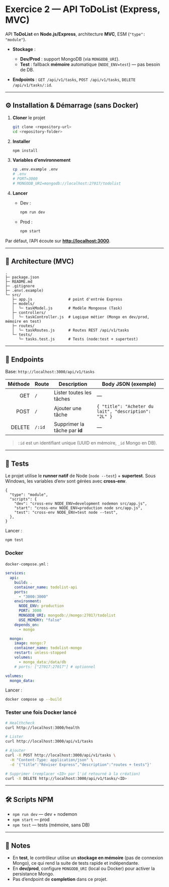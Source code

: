 # Exercice 2 — API ToDoList (Express, MVC)

API **ToDoList** en **Node.js/Express**, architecture **MVC**, ESM (`"type": "module"`).

- **Stockage** :
  - **Dev/Prod** : support MongoDB (via `MONGODB_URI`).
  - **Test** : fallback **mémoire** automatique (`NODE_ENV=test`) — pas besoin de DB.

- **Endpoints** : `GET /api/v1/tasks`, `POST /api/v1/tasks`, `DELETE /api/v1/tasks/:id`.

---

## ⚙️ Installation & Démarrage (sans Docker)

1. **Cloner** le projet

   ```sh
   git clone <repository-url>
   cd <repository-folder>
   ```

2. **Installer**

   ```sh
   npm install
   ```

3. **Variables d’environnement**

   ```sh
   cp .env.example .env
   # .env
   # PORT=3000
   # MONGODB_URI=mongodb://localhost:27017/todolist
   ```

4. **Lancer**
   - Dev :

     ```sh
     npm run dev
     ```

   - Prod :

     ```sh
     npm start
     ```

Par défaut, l’API écoute sur **[http://localhost:3000](http://localhost:3000)**.

---

## 🧱 Architecture (MVC)

```
.
├─ package.json
├─ README.md
├─ .gitignore
├─ .env(.example)
└─ src/
   ├─ app.js                # point d'entrée Express
   ├─ models/
   │  └─ taskModel.js       # Modèle Mongoose (Task)
   ├─ controllers/
   │  └─ taskController.js  # Logique métier (Mongo en dev/prod, mémoire en test)
   ├─ routes/
   │  └─ taskRoutes.js      # Routes REST /api/v1/tasks
   └─ tests/
      └─ tasks.test.js      # Tests (node:test + supertest)
```

---

## 🔌 Endpoints

Base: `http://localhost:3000/api/v1/tasks`

| Méthode | Route  | Description                   | Body JSON (exemple)                                   |
| ------: | ------ | ----------------------------- | ----------------------------------------------------- |
|     GET | `/`    | Lister toutes les tâches      | —                                                     |
|    POST | `/`    | Ajouter une tâche             | `{ "title": "Acheter du lait", "description": "2L" }` |
|  DELETE | `/:id` | Supprimer la tâche par **id** | —                                                     |

> `:id` est un identifiant unique (UUID en mémoire, `_id` Mongo en DB).

---

## 🧪 Tests

Le projet utilise le **runner natif** de Node (`node --test`) + **supertest**. Sous Windows, les variables d’env sont gérées avec **cross-env**.

```jsonc
{
  "type": "module",
  "scripts": {
    "dev": "cross-env NODE_ENV=development nodemon src/app.js",
    "start": "cross-env NODE_ENV=production node src/app.js",
    "test": "cross-env NODE_ENV=test node --test",
  },
}
```

Lancer :

```sh
npm test
```

### Docker

`docker-compose.yml` :

```yaml
services:
  api:
    build: .
    container_name: todolist-api
    ports:
      - "3000:3000"
    environment:
      NODE_ENV: production
      PORT: 3000
      MONGODB_URI: mongodb://mongo:27017/todolist
      USE_MEMORY: "false"
    depends_on:
      - mongo

  mongo:
    image: mongo:7
    container_name: todolist-mongo
    restart: unless-stopped
    volumes:
      - mongo_data:/data/db
    # ports: ["27017:27017"] # optionnel

volumes:
  mongo_data:
```

Lancer :

```sh
docker compose up --build
```

### Tester une fois Docker lancé

```sh
# Healthcheck
curl http://localhost:3000/health

# Lister
curl http://localhost:3000/api/v1/tasks

# Ajouter
curl -X POST http://localhost:3000/api/v1/tasks \
  -H "Content-Type: application/json" \
  -d '{"title":"Réviser Express","description":"routes + tests"}'

# Supprimer (remplacer <ID> par l'id retourné à la création)
curl -X DELETE http://localhost:3000/api/v1/tasks/<ID>
```

---

## 🛠️ Scripts NPM

- `npm run dev` — dev + nodemon
- `npm start` — prod
- `npm test` — tests (mémoire, sans DB)

---

## 📝 Notes

- En **test**, le contrôleur utilise un **stockage en mémoire** (pas de connexion Mongo), ce qui rend la suite de tests rapide et indépendante.
- En **dev/prod**, configure `MONGODB_URI` (local ou Docker) pour activer la persistance Mongo.
- Pas d’endpoint de **completion** dans ce projet.
